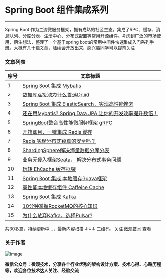 # Spring Boot 组件集成系列
---


Spring Boot 作为主流微服务框架，拥有成熟的社区生态。集成了RPC、缓存、消息队列、分库分表、注册中心、分布式配置等常用开源组件。考虑到广泛的市场使用，萌生想法，整理了一个基于spring boot的常用中间件快速集成入门系列手册。大概有几十篇文章，陆续会开放出来，感兴趣同学可以提前关注



### 文章列表

|序号|文章标题|
|---|---|
|1| [Spring Boot 集成 Mybatis](https://mp.weixin.qq.com/s/VLFh7HdnkaUyawTEW1kBmg) |
|2|[数据库连接池为什么首选Druid](https://mp.weixin.qq.com/s/PxmgNKdJBITy3F8r84Rb6w)|
|3|[Spring Boot 集成 ElasticSearch，实现高性能搜索](https://mp.weixin.qq.com/s/2sZhc1_7nF8M-7wnDR86ZA)|
|4|[还在用Mybatis? Spring Data JPA 让你的开发效率提升数倍！](https://mp.weixin.qq.com/s/-1YjKkQixr34W1ATrOV3DQ)|
|5|[SpringBoot整合高性能微服务框架 gRPC](https://mp.weixin.qq.com/s/wHXPyWNmPql8x0wUTei_Dg)|
|6|[开箱即用，一键集成 Redis 缓存](https://mp.weixin.qq.com/s/iwJh3kJsNLfKS-Z2WMLOlA)|
|7|[Redis 实现分布式锁真的安全吗？](https://mp.weixin.qq.com/s/WSm_owe1BzJFWgwfN3Uetw)|
|8|[ShardingSphere解决海量数据分库分表](https://mp.weixin.qq.com/s/ImM-Hc_rfZe9T28B6wD38g)|
|9|[业务无侵入框架Seata， 解决分布式事务问题](https://mp.weixin.qq.com/s/p209cAseNKxo6e5JToVAJg)|
|10|[玩转 EhCache 缓存框架](https://mp.weixin.qq.com/s/VdwC9Dm6rfjiT8PbikNOqw)|
|11|[Spring Boot 集成 本地缓存Guava框架](https://mp.weixin.qq.com/s/XRKqVOjHeQ0IZjj14cykdw)|
|12|[高性能本地缓存组件 Caffeine Cache](https://mp.weixin.qq.com/s/-iXJ0RnB-pSaRGnu8n1jSg)|
|13|[Spring Boot 集成 Kafka](https://mp.weixin.qq.com/s/pzPNSTJYwAAubJviiFuoKw)|
|14|[10分钟掌握RocketMQ的核心知识](https://mp.weixin.qq.com/s/1w-uMhscCCN7gppWuOoRVw)|
|15|[为什么放弃Kafka，选择Pulsar?](https://mp.weixin.qq.com/s/msBUvoNn_o_49I59CtSNgw)|


共30多篇，持续更新中...，最新内容扫描 ↓↓↓ 二维码，关注 [微观技术](https://github.com/aalansehaiyang/spring-boot-bulking) 查看


### 关于作者


![image](https://i.niupic.com/images/2020/04/04/7hig.jpg)

**微信公众号：微观技术，分享各个行业优秀的架构设计方案、技术心得、心路历程等，欢迎各位技术达人关注、经验交流**